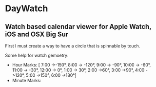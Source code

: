 #  DayWatch

## Watch based calendar viewer for Apple Watch, iOS and OSX Big Sur

First I must create a way to have a circle that is spinnable by touch. 

Some help for watch gemoetry:
- Hour Marks: [ 7:00 ->-150°,  8:00 -> -120°,  9:00 ->  -90°, 10:00 -> -60°, 11:00 -> -30°, 12:00 -> 0°, 1:00 -> 30°,  2:00 ->60°, 3:00 ->90°, 4:00 ->120°, 5:00 ->150°,  6:00 ->180°]
- Minute Marks:
